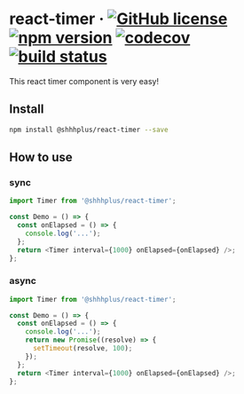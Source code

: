 # react-timer &middot; [![GitHub license](https://img.shields.io/badge/license-MIT-blue.svg)](https://github.com/shhhplus/react-timer/blob/master/LICENSE) [![npm version](https://img.shields.io/npm/v/@shhhplus/react-timer.svg?style=flat)](https://www.npmjs.com/package/@shhhplus/react-timer) [![codecov](https://img.shields.io/codecov/c/github/shhhplus/react-timer/master?token=FOCNEWKWBC)](https://codecov.io/gh/shhhplus/react-timer) [![build status](https://img.shields.io/github/actions/workflow/status/shhhplus/react-timer/cd.yml)](https://github.com/shhhplus/react-timer/actions)

This react timer component is very easy!

## Install

```sh
npm install @shhhplus/react-timer --save
```

## How to use

### sync

```javascript
import Timer from '@shhhplus/react-timer';

const Demo = () => {
  const onElapsed = () => {
    console.log('...');
  };
  return <Timer interval={1000} onElapsed={onElapsed} />;
};
```

### async

```javascript
import Timer from '@shhhplus/react-timer';

const Demo = () => {
  const onElapsed = () => {
    console.log('...');
    return new Promise((resolve) => {
      setTimeout(resolve, 100);
    });
  };
  return <Timer interval={1000} onElapsed={onElapsed} />;
};
```
